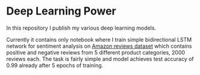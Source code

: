 # Deep Learning Power
In this repository I publish my various deep learning models.

Currently it contains only notebook where I train simple bidirectional LSTM network for sentiment analysis on [Amazon reviews dataset](http://jmcauley.ucsd.edu/data/amazon/links.html)
which contains positive and negative reviews from 5 different product categories, 2000 reviews each.
The task is fairly simple and model achieves test accuracy of 0.99 already after 5 epochs of training.
